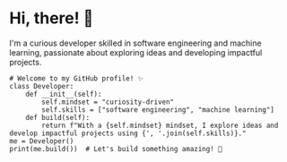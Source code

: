 
# Hi, there! 👾  <br>
I'm a curious developer skilled in software engineering and machine learning, passionate about exploring ideas and developing impactful projects. 
``` 
# Welcome to my GitHub profile! ✨
class Developer: 
    def __init__(self): 
        self.mindset = "curiosity-driven" 
        self.skills = ["software engineering", "machine learning"] 
    def build(self): 
        return f"With a {self.mindset} mindset, I explore ideas and develop impactful projects using {', '.join(self.skills)}." 
me = Developer()
print(me.build())  # Let's build something amazing! 🚀
```

<!--
**hbilu/hbilu** is a ✨ _special_ ✨ repository because its `README.md` (this file) appears on your GitHub profile.

Here are some ideas to get you started:

- 🔭 I’m currently working on ...
- 🌱 I’m currently learning ...
- 👯 I’m looking to collaborate on ...
- 🤔 I’m looking for help with ...
- 💬 Ask me about ...
- 📫 How to reach me: ...
- 😄 Pronouns: ...
- ⚡ Fun fact: ...
-->
